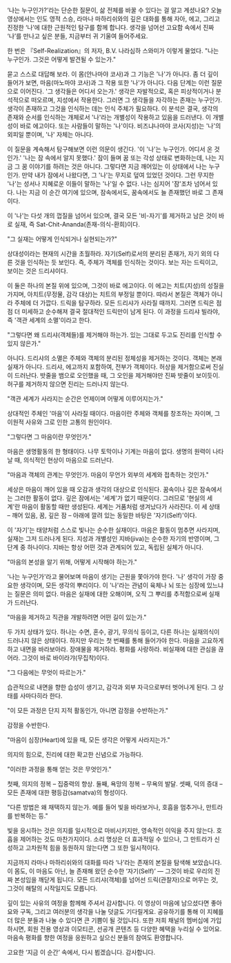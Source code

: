 ‘나는 누구인가?’라는 단순한 질문이,
삶 전체를 바꿀 수 있다는 걸 알고 계셨나요?
오늘 영상에서는 인도 영적 스승,
라마나 마하리쉬와의 깊은 대화를 통해
자아,
에고,
그리고 진정한 ‘나’에 대한 근원적인 탐구를 함께 합니다.
생각을 넘어선 고요함 속에서 진짜 ‘나’를 만나고 싶은 분들,
지금부터 귀 기울여 들어주세요.



한 번은 『Self-Realization』의 저자,
B.V.
나라심하 스와미가 이렇게 물었다.
"나는 누구인가.
그것은 어떻게 발견될 수 있는가."

묻고 스스로 대답해 보라.
이 몸(안나마야 코사)과 그 기능은 '나'가 아니다.
좀 더 깊이 들어가 보면,
마음(마노마야 코사)과 그 작용 또한 '나'가 아니다.
다음 단계는 이런 질문으로 이어진다.
'그 생각들은 어디서 오는가.'
생각은 자발적으로,
혹은 피상적이거나 분석적으로 떠오르며,
지성에서 작용한다.
그러면 그 생각들을 자각하는 존재는 누구인가.
생각이 존재하고 그것을 인식하는 데는 인식 주체가 필요하다.
이 분석은 결국,
생각의 존재와 순서를 인식하는 개체로서 '나'라는 개별성이 작용하고 있음을 드러낸다.
이 개별성이 바로 에고이다.
또는 사람들이 말하는 '나'이다.
비즈냐나마야 코사(지성)는 '나'의 외피일 뿐이며,
'나' 자체는 아니다.

이 질문을 계속해서 탐구해보면 이런 의문이 생긴다.
'이 '나'는 누구인가.
어디서 온 것인가.'
'나는 잠 속에서 알지 못했다.'
잠이 들며 꿈 또는 각성 상태로 변화하는데,
나는 지금 그 꿈 이야기를 하려는 것은 아니다.
그렇다면 지금 깨어있는 이 상태에서 나는 누구인가.
만약 내가 잠에서 나왔다면,
그 '나'는 무지로 덮여 있었던 것이다.
그런 무지한 '나'는 성서나 지혜로운 이들이 말하는 '나'일 수 없다.
나는 심지어 '잠'조차 넘어서 있다.
나는 지금 이 순간 여기에 있으며,
잠속에서도,
꿈속에서도 늘 존재했던 바로 그 존재이다.

이 '나'는 다섯 개의 껍질을 넘어서 있으며,
결국 모든 '비-자기'를 제거하고 남은 것이 바로 실재,
즉
Sat-Chit-Ananda(존재-의식-환희)이다.

"그 실재는 어떻게 인식되거나 실현되는가?"

상대성이라는 현재의 시간을 초월하라.
자기(Self)로서의 분리된 존재가,
자기 외의 다른 것을 인식하는 듯 보인다.
즉,
주체가 객체를 인식하는 것이다.
보는 자는 드릭이고,
보이는 것은 드리샤이다.

이 둘은 하나의 본질 위에 있으며,
그것이 바로 에고이다.
이 에고는 치트(지성)의 성질을 가지며,
아치트(무정물,
감각 대상)는 치트의 부정일 뿐이다.
따라서 본질은 객체가 아니라 주체에 더 가깝다.
드릭을 탐구하라.
모든 드리샤가 사라질 때까지.
그러면 드릭은 점점 더 미세하고 순수해져 결국 절대적인 드릭만이 남게 된다.
이 과정을 드리샤 빌라야,
즉 '객관 세계의 소멸'이라고 한다.

"그렇다면 왜 드리샤(객체들)를 제거해야 하는가.
있는 그대로 두고도 진리를 인식할 수 있지 않은가."

아니다.
드리샤의 소멸은 주체와 객체의 분리된 정체성을 제거하는 것이다.
객체는 본래 실재가 아니다.
드리샤,
에고까지 포함하여,
전부가 객체이다.
허상을 제거함으로써 진실이 드러난다.
밧줄을 뱀으로 오인했을 때,
그 오인을 제거해야만 진짜 밧줄이 보이듯이.
허구를 제거하지 않으면 진리는 드러나지 않는다.

"객관 세계가 사라지는 순간은 언제이며 어떻게 이루어지는가."

상대적인 주체인 '마음'이 사라질 때이다.
마음이란 주체와 객체를 창조하는 자이며,
그 이원적 사유와 그로 인한 고통의 원인이다.

"그렇다면 그 마음이란 무엇인가."

마음은 생명활동의 한 형태이다.
나무 토막이나 기계는 마음이 없다.
생명의 원력이 나타날 때,
의식적인 현상이 마음으로 드러난다.

"마음과 객체의 관계는 무엇인가.
마음이 무언가 외부의 세계와 접촉하는 것인가."

세상은 마음이 깨어 있을 때 오감과 생각의 대상으로 인식된다.
꿈속이나 깊은 잠속에서는 그러한 활동이 없다.
깊은 잠에서는 '세계'가 없기 때문이다.
그러므로 '현실의 세계'란 마음이 활동할 때만 생성된다.
세계는 거품처럼 생겨났다가 사라진다.
이 세 상태 – 깨어 있음,
꿈,
깊은 잠 – 아래에 깔려 있는 동일한 바탕은 '자기(Self)'이다.

이 '자기'는 태양처럼 스스로 빛나는 순수한 실재이다.
마음은 활동이 멈추면 사라지며,
실재는 그저 드러나게 된다.
지성과 개별성인 지바(jiva)는 순수한 자기의 반영이며,
그 단계 중 하나이다.
지바는 항상 어떤 것과 관계되어 있고,
독립된 실체가 아니다.

"마음의 본성을 알기 위해,
어떻게 시작해야 하는가."

'나는 누구인가'라고 물어보며 마음이 생기는 근원을 쫓아가야 한다.
'나' 생각이 가장 중요한 생각이며,
모든 생각의 뿌리이다.
이 '나'라는 관념이 육체나 뇌 또는 심장에 있느냐는 질문은 의미 없다.
마음은 실재에 대한 오해이며,
오직 그 뿌리를 추적함으로써 실재가 드러난다.

"마음을 제거하고 직관을 개발하려면 어떤 길이 있는가."

두 가지 상태가 있다.
하나는 수면,
혼수,
광기,
무의식 등이고,
다른 하나는 실재의식이 드러나지 않은 상태이다.
하지만 우리는 첫 번째를 통해 들어가야 한다.
마음을 고요하게 하고 내면을 바라보아라.
장애물을 제거하라.
평화를 사랑하라.
비실재에 대한 관심을 끊어라.
그것이 바로 바이라갸(무집착)이다.

"그 다음에는 무엇이 따르는가."

습관적으로 내면을 향한 습성이 생기고,
감각과 외부 자극으로부터 벗어나게 된다.
그 상태를 사마다히라 한다.

"이 모든 과정은 단지 지적 활동인가,
아니면 감정을 수반하는가."

감정을 수반한다.

"마음이 심장(Heart)에 있을 때,
모든 생각은 어떻게 사라지는가."

의지의 힘으로,
진리에 대한 확고한 신념으로 가능하다.

"이러한 과정을 통해 얻는 것은 무엇인가."

첫째,
의지의 정복 – 집중력의 향상.
둘째,
욕망의 정복 – 무욕의 발달.
셋째,
덕의 증대 – 모든 존재에 대한 평등감(samatva)의 형성이다.

"다른 방법은 왜 채택하지 않는가.
예를 들어 빛을 바라보거나,
호흡을 멈추거나,
만트라를 반복하는 등."

빛을 응시하는 것은 의지를 일시적으로 마비시키지만,
영속적인 이익을 주지 않는다.
호흡을 제어하는 것도 마찬가지이다.
소리 명상은 더 효과적일 수 있으나,
그 만트라가 신성하고 고차원적 힘을 동원하지 않는다면 그 또한 일시적이다.



지금까지 라마나 마하리쉬와의 대화를 따라 ‘나’라는 존재의 본질을 탐색해 보았습니다.
이 몸도,
이 마음도 아닌,
늘 존재해 왔던 순수한 ‘자기(Self)’ —
그것이 바로 우리의 진짜 본성임을 깨닫게 됩니다.
모든 드리샤(객체)를 넘어선 드릭(관찰자)으로 머무는 것,
그것이 해탈의 시작일지도 모릅니다.

깊이 있는 사유의 여정을 함께해 주셔서 감사합니다.
이 영상이 마음에 남으셨다면 좋아요와 구독,
그리고 여러분의 생각을 나눌 덧글도 기다릴게요.
공유하기를 통해 이 지혜를 더 많은 분들과 나눌 수 있다면 큰 기쁨이 될 것입니다.
또한 저희 채널의 멤버십에 가입하시면,
회원 전용 영상과 이모티콘,
선공개 콘텐츠 등 다양한 혜택을 누리실 수 있어요.
마음속 평화를 향한 여정을 응원하고 싶으신 분들의 참여도 환영합니다.

고요한 ‘지금 이 순간’ 속에서,
다시 뵙겠습니다.
감사합니다.
